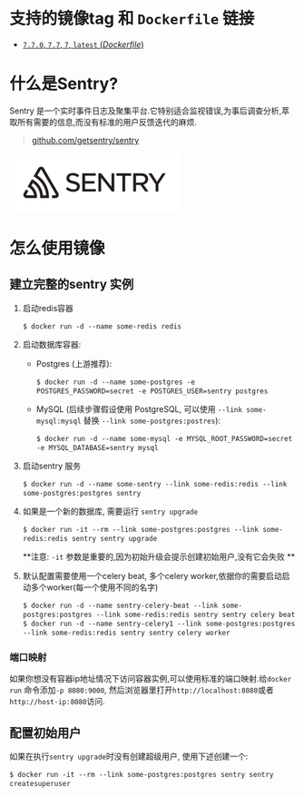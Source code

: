 # 支持的镜像tag 和 `Dockerfile` 链接

-	[`7.7.0`, `7.7`, `7`, `latest` (*Dockerfile*)](https://github.com/getsentry/docker-sentry/blob/3115587c614e64c66419a26b4f7be6ac067e3a79/Dockerfile)

# 什么是Sentry?

Sentry 是一个实时事件日志及聚集平台.它特别适合监视错误,为事后调查分析,萃取所有需要的信息,而没有标准的用户反馈迭代的麻烦.

> [github.com/getsentry/sentry](https://github.com/getsentry/sentry)

![logo](https://raw.githubusercontent.com/docker-library/docs/master/sentry/logo.png)

# 怎么使用镜像

## 建立完整的sentry 实例

1.	启动redis容器

	```console
	$ docker run -d --name some-redis redis
	```

2.	启动数据库容器:

	-	Postgres (上游推荐):

		```console
		$ docker run -d --name some-postgres -e POSTGRES_PASSWORD=secret -e POSTGRES_USER=sentry postgres
		```

	-	MySQL (后续步骤假设使用 PostgreSQL, 可以使用 `--link some-mysql:mysql` 替换 `--link some-postgres:postres`):

		```console
		$ docker run -d --name some-mysql -e MYSQL_ROOT_PASSWORD=secret -e MYSQL_DATABASE=sentry mysql
		```

3.	启动sentry 服务

	```console
	$ docker run -d --name some-sentry --link some-redis:redis --link some-postgres:postgres sentry
	```

4.	如果是一个新的数据库, 需要运行 `sentry upgrade`

	```console
	$ docker run -it --rm --link some-postgres:postgres --link some-redis:redis sentry sentry upgrade
	```

	**注意: `-it` 参数是重要的,因为初始升级会提示创建初始用户,没有它会失败 **

5.	默认配置需要使用一个celery beat, 多个celery worker,依据你的需要启动启动多个worker(每一个使用不同的名字)

	```console
	$ docker run -d --name sentry-celery-beat --link some-postgres:postgres --link some-redis:redis sentry sentry celery beat
	$ docker run -d --name sentry-celery1 --link some-postgres:postgres --link some-redis:redis sentry sentry celery worker
	```

### 端口映射

如果你想没有容器ip地址情况下访问容器实例,可以使用标准的端口映射.给`docker run` 命令添加`-p 8080:9000`, 然后浏览器里打开`http://localhost:8080`或者`http://host-ip:8080`访问.

## 配置初始用户

如果在执行`sentry upgrade`时没有创建超级用户, 使用下述创建一个:

```console
$ docker run -it --rm --link some-postgres:postgres sentry sentry createsuperuser
```

